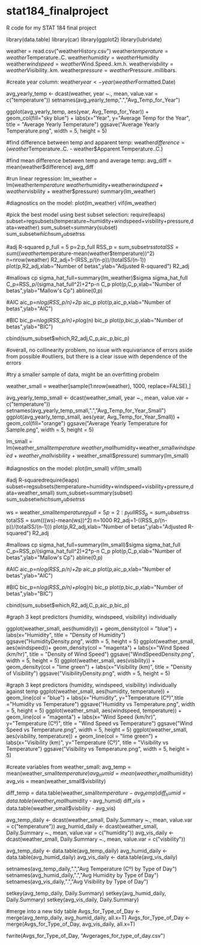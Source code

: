 # stat184_finalproject
R code for my STAT 184 final project 

library(data.table)
library(car)
library(ggplot2)
library(lubridate)

weather = read.csv("weatherHistory.csv")
weather$temperature = weather$Temperature..C.
weather$humidity = weather$Humidity
weather$windspeed = weather$Wind.Speed..km.h.
weather$visbility = weather$Visibility..km.
weather$pressure = weather$Pressure..millibars.

#create year column:
weather$year <- year(weather$Formatted.Date)

avg_yearly_temp <- dcast(weather, year ~., mean, value.var = c("temperature"))
setnames(avg_yearly_temp,".","Avg_Temp_for_Year")

ggplot(avg_yearly_temp, aes(year, Avg_Temp_for_Year)) + geom_col(fill="sky blue") + labs(x="Year", y="Average Temp for the Year", title = "Average Yearly Temperature")
ggsave("Average Yearly Temperature.png", width = 5, height = 5)

#find difference between temp and apparent temp:
weather$difference = (weather$Temperature..C. - weather$Apparent.Temperature..C.)

#find mean difference between temp and average temp:
avg_diff = mean(weather$difference)
avg_diff

#run linear regression:
lm_weather = lm(weather$temperature~weather$humidity+weather$windspeed+weather$visbility + weather$pressure)
summary(lm_weather)

#diagnostics on the model:
plot(lm_weather)
vif(lm_weather)

#pick the best model using best subset selection:
require(leaps)
subset=regsubsets(temperature~humidity+windspeed+visbility+pressure,data=weather)
sum_subset=summary(subset)
sum_subset$which
sum_subset$rss

#adj R-squared
p_full = 5
p=2:p_full
RSS_p = sum_subset$rss
totalSS = sum((weather$temperature-mean(weather$temperature))^2)
n=nrow(weather)
R2_adj=1-(RSS_p/(n-p))/(totalSS/(n-1))
plot(p,R2_adj,xlab="Number of betas",ylab="Adjusted R-squared")
R2_adj

#mallows cp
sigma_hat_full=summary(lm_weather)$sigma
sigma_hat_full
C_p=RSS_p/(sigma_hat_full^2)+2*p-n
C_p
plot(p,C_p,xlab="Number of betas",ylab="Mallow's Cp")
abline(0,p)

#AIC
aic_p=n*log(RSS_p/n)+2*p
aic_p
plot(p,aic_p,xlab="Number of betas",ylab="AIC")

#BIC
bic_p=n*log(RSS_p/n)+p*log(n)
bic_p
plot(p,bic_p,xlab="Number of betas",ylab="BIC")

cbind(sum_subset$which,R2_adj,C_p,aic_p,bic_p)


#overall, no collinearity problem, no issue with equivariance of errors aside from possible 
#outliers, but there is a clear issue with dependence of the errors

#try a smaller sample of data, might be an overfitting probelm

weather_small = weather[sample(1:nrow(weather), 1000, replace=FALSE),]

avg_yearly_temp_small <- dcast(weather_small, year ~., mean, value.var = c("temperature"))
setnames(avg_yearly_temp_small,".","Avg_Temp_for_Year_Small")
ggplot(avg_yearly_temp_small, aes(year, Avg_Temp_for_Year_Small)) + geom_col(fill="orange")
ggsave("Average Yearly Temperature for Sample.png", width = 5, height = 5)

lm_small = lm(weather_small$temperature~weather_small$humidity+weather_small$windspeed+weather_small$visbility + weather_small$pressure)
summary(lm_small)

#diagnostics on the model:
plot(lm_small)
vif(lm_small)

#adj R-squaredrequire(leaps)
subset=regsubsets(temperature~humidity+windspeed+visbility+pressure,data=weather_small)
sum_subset=summary(subset)
sum_subset$which
sum_subset$rss

ws = weather_small$temperature
p_full = 5
p=2:p_full
RSS_p = sum_subset$rss
totalSS = sum(((ws)-mean(ws))^2)
n=1000
R2_adj=1-((RSS_p/(n-p))/(totalSS/(n-1)))
plot(p,R2_adj,xlab="Number of betas",ylab="Adjusted R-squared")
R2_adj

#mallows cp
sigma_hat_full=summary(lm_small)$sigma
sigma_hat_full
C_p=RSS_p/(sigma_hat_full^2)+2*p-n
C_p
plot(p,C_p,xlab="Number of betas",ylab="Mallow's Cp")
abline(0,p)

#AIC
aic_p=n*log(RSS_p/n)+2*p
aic_p
plot(p,aic_p,xlab="Number of betas",ylab="AIC")

#BIC
bic_p=n*log(RSS_p/n)+p*log(n)
bic_p
plot(p,bic_p,xlab="Number of betas",ylab="BIC")

cbind(sum_subset$which,R2_adj,C_p,aic_p,bic_p)

#graph 3 kept predictors (humidity, windspeed, visibility) individually 

ggplot(weather_small, aes(humidity)) + geom_density(col = "blue") + labs(x="Humidity", title = "Density of Humidity")
ggsave("HumidityDensity.png", width = 5, height = 5)
ggplot(weather_small, aes(windspeed))+ geom_density(col = "magenta") + labs(x="Wind Speed (km/hr)", title = "Density of Wind Speed")
ggsave("WindSpeedDensity.png", width = 5, height = 5)
ggplot(weather_small, aes(visbility)) + geom_density(col = "lime green") + labs(x="Visibility (km)", title = "Density of Visibility")
ggsave("VisibilityDensity.png", width = 5, height = 5)

#graph 3 kept predictors (humidity, windspeed, visibility) individually against temp
ggplot(weather_small, aes(humidity, temperature)) + geom_line(col = "blue") + labs(x="Humidity", y="Temperature (Cº)",title ="Humidity vs Temperature")
ggsave("Humidity vs Temperature.png", width = 5, height = 5)
ggplot(weather_small, aes(windspeed, temperature)) + geom_line(col = "magenta") + labs(x="Wind Speed (km/hr)", y="Temperature (Cº)", title = "Wind Speed vs Temperature")
ggsave("Wind Speed vs Temperature.png", width = 5, height = 5)
ggplot(weather_small, aes(visbility, temperature)) + geom_line(col = "lime green") + labs(x="Visibility (km)", y="Temperature (Cº)", title = "Visibility vs Temperature")
ggsave("Visibility vs Temperature.png", width = 5, height = 5)

#create variables from weather_small:
avg_temp = mean(weather_small$temperature)
avg_humid = mean(weather_small$humidity)
avg_vis = mean(weather_small$visbility)

diff_temp = data.table(weather_small$temperature - avg_temp)
diff_humid = data.table(weather_small$humidity - avg_humid)
diff_vis = data.table(weather_small$visbility - avg_vis)

avg_temp_daily <- dcast(weather_small, Daily.Summary ~., mean, value.var = c("temperature"))
avg_humid_daily <- dcast(weather_small, Daily.Summary ~., mean, value.var = c("humidity"))
avg_vis_daily <- dcast(weather_small, Daily.Summary ~., mean, value.var = c("visbility"))

avg_temp_daily <- data.table(avg_temp_daily)
avg_humid_daily <- data.table(avg_humid_daily)
avg_vis_daily <- data.table(avg_vis_daily)

setnames(avg_temp_daily,".","Avg Temperature (Cº) by Type of Day")
setnames(avg_humid_daily,".","Avg Humidity by Type of Day")
setnames(avg_vis_daily,".","Avg Visibility by Type of Day")

setkey(avg_temp_daily, Daily.Summary)
setkey(avg_humid_daily, Daily.Summary)
setkey(avg_vis_daily, Daily.Summary)

#merge into a new tidy table
Avgs_for_Type_of_Day <- merge(avg_temp_daily, avg_humid_daily, all.x=T)
Avgs_for_Type_of_Day <- merge(Avgs_for_Type_of_Day, avg_vis_daily, all.x=T)

fwrite(Avgs_for_Type_of_Day, "Avgerages_for_type_of_day.csv")
